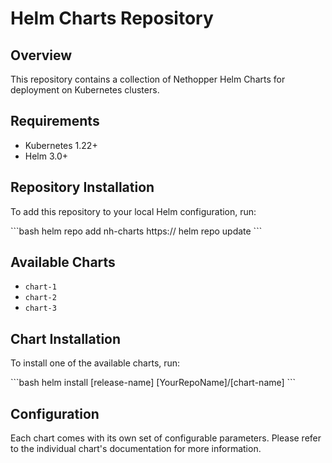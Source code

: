 # Helm Charts Repository

## Overview

This repository contains a collection of Nethopper Helm Charts for deployment on Kubernetes clusters.

## Requirements

- Kubernetes 1.22+
- Helm 3.0+

## Repository Installation

To add this repository to your local Helm configuration, run:

\```bash
helm repo add nh-charts https://
helm repo update
\```

## Available Charts

- `chart-1`
- `chart-2`
- `chart-3`

## Chart Installation

To install one of the available charts, run:

\```bash
helm install [release-name] [YourRepoName]/[chart-name]
\```

## Configuration

Each chart comes with its own set of configurable parameters. Please refer to the individual chart's documentation for more information.
